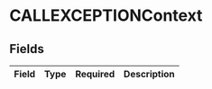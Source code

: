# CALLEXCEPTIONContext


## Fields

| Field       | Type        | Required    | Description |
| ----------- | ----------- | ----------- | ----------- |